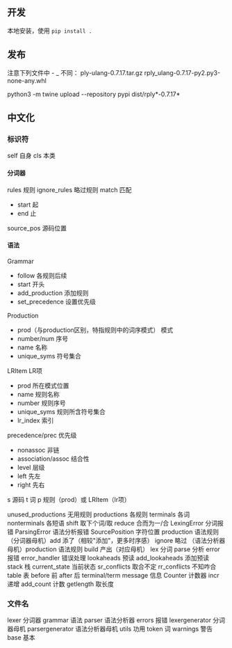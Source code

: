 ## 开发

本地安装，使用 `pip install .`

## 发布

注意下列文件中 - _ 不同：
ply-ulang-0.7.17.tar.gz
rply_ulang-0.7.17-py2.py3-none-any.whl

python3 -m twine upload --repository pypi dist/rply*-0.7.17*

## 中文化

### 标识符

self 自身
cls 本类
#### 分词器

rules 规则
ignore_rules 略过规则
match 匹配
- start 起
- end 止

source_pos 源码位置

#### 语法

Grammar
- follow 各规则后续
- start 开头
- add_production 添加规则
- set_precedence 设置优先级

Production
- prod（与production区别，特指规则中的词序模式） 模式
- number/num 序号
- name 名称
- unique_syms 符号集合

LRItem LR项
- prod 所在模式位置
- name 规则名称
- number 规则序号
- unique_syms 规则所含符号集合
- lr_index 索引

precedence/prec 优先级
- nonassoc 非链
- association/assoc 结合性
- level 层级
- left 先左
- right 先右

s 源码
t 词
p 规则（prod）或 LRItem（lr项）

unused_productions 无用规则
productions 各规则
terminals 各词
nonterminals 各短语
shift 取下个词/取
reduce 合而为一/合
LexingError 分词报错
ParsingError  语法分析报错
SourcePosition 字符位置
production 语法规则
（分词器母机）add 添了（相较"添加"，更多时序感）
ignore 略过
（语法分析器母机）production 语法规则
build 产出（对应母机）
lex 分词
parse 分析
error 报错
error_handler 错误处理
lookaheads 预读
add_lookaheads 添加预读
stack 栈
current_state 当前状态
sr_conflicts 取合不定
rr_conflicts 不知咋合
table 表
before 前
after 后
terminal/term
message 信息
Counter 计数器
incr 递增
add_count 计数
getlength 取长度
### 文件名

lexer 分词器
grammar 语法
parser 语法分析器
errors 报错
lexergenerator 分词器母机
parsergenerator 语法分析器母机
utils 功用
token 词
warnings 警告
base 基本